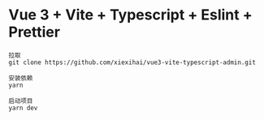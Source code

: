 # Vue 3 + Vite + Typescript + Eslint + Prettier

```
拉取
git clone https://github.com/xiexihai/vue3-vite-typescript-admin.git

安装依赖
yarn

启动项目
yarn dev


```
